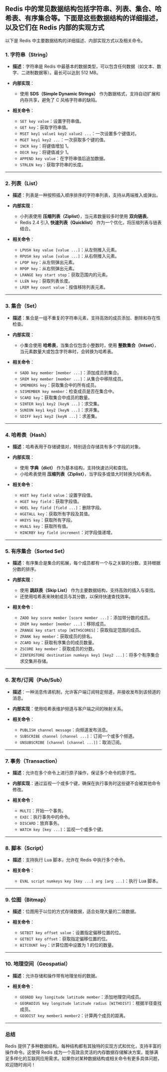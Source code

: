 ## Redis 中的常见数据结构包括字符串、列表、集合、哈希表、有序集合等。下面是这些数据结构的详细描述，以及它们在 Redis 内部的实现方式


以下是 Redis 中主要数据结构的详细描述、内部实现方式以及相关命令。

### 1. 字符串（String）

- **描述**：字符串是 Redis 中最基本的数据类型，可以包含任何数据（如文本、数字、二进制数据等）。最长可以达到 512 MB。

- **内部实现**：
    - 使用 **SDS（Simple Dynamic Strings）** 作为数据格式，支持自动扩展和内存共享，避免了 C 风格字符串的缺陷。

- **相关命令**：
    - `SET key value`：设置字符串值。
    - `GET key`：获取字符串值。
    - `MSET key1 value1 key2 value2 ...`：一次设置多个键值对。
    - `MGET key1 key2 ...`：一次获取多个键的值。
    - `INCR key`：将键值增加 1。
    - `DECR key`：将键值减少 1。
    - `APPEND key value`：在字符串值后追加数据。
    - `STRLEN key`：获取字符串的长度。

---

### 2. 列表（List）

- **描述**：列表是一种按照插入顺序排序的字符串列表，支持从两端推入或弹出。

- **内部实现**：
    - 小列表使用 **压缩列表（Ziplist）**，当元素数量较多时使用 **双向链表**。
    - Redis 2.4 引入 **快速列表（Quicklist）** 作为一个优化，将压缩列表与链表结合。

- **相关命令**：
    - `LPUSH key value [value ...]`：从左侧推入元素。
    - `RPUSH key value [value ...]`：从右侧推入元素。
    - `LPOP key`：从左侧弹出元素。
    - `RPOP key`：从右侧弹出元素。
    - `LRANGE key start stop`：获取范围内的元素。
    - `LLEN key`：获取列表长度。
    - `LREM key count value`：按值移除列表元素。

---

### 3. 集合（Set）

- **描述**：集合是一组不重复的字符串元素，支持高效的成员添加、删除和存在性检查。

- **内部实现**：
    - 小集合使用 **哈希表**，当集合仅包含小整数时，使用 **整数集合（Intset）**，当元素数量大或包含字符串时，会转换为哈希表。

- **相关命令**：
    - `SADD key member [member ...]`：添加成员到集合。
    - `SREM key member [member ...]`：从集合中移除成员。
    - `SMEMBERS key`：获取集合中的所有成员。
    - `SISMEMBER key member`：检查成员是否在集合中。
    - `SCARD key`：获取集合中成员的数量。
    - `SINTER key1 key2 [keyN ...]`：求交集。
    - `SUNION key1 key2 [keyN ...]`：求并集。
    - `SDIFF key1 key2 [keyN ...]`：求差集。

---

### 4. 哈希表（Hash）

- **描述**：哈希表用于存储键值对，特别适合存储具有多个字段的对象。

- **内部实现**：
    - 使用 **字典（dict）** 作为基本结构，支持快速访问和查找。
    - 小哈希表使用 **压缩列表（Ziplist）**，当字段多或值大时转换为哈希表。

- **相关命令**：
    - `HSET key field value`：设置字段值。
    - `HGET key field`：获取字段值。
    - `HDEL key field [field ...]`：删除字段。
    - `HGETALL key`：获取所有字段及其值。
    - `HKEYS key`：获取所有字段。
    - `HVALS key`：获取所有值。
    - `HINCRBY key field increment`：对字段值递增。

---

### 5. 有序集合（Sorted Set）

- **描述**：有序集合是集合的拓展，每个成员都有一个与之关联的分数，支持根据分数的排序。

- **内部实现**：
    - 使用 **跳跃表（Skip List）** 作为主要数据结构，支持高效的插入与查找。
    - 还使用哈希表来映射成员与其分数，以保持快速查找效率。

- **相关命令**：
    - `ZADD key score member [score member ...]`：添加带分数的成员。
    - `ZREM key member [member ...]`：移除成员。
    - `ZRANGE key start stop [WITHSCORES]`：获取指定范围的成员。
    - `ZRANK key member`：获取成员的排名。
    - `ZCARD key`：获取有序集合的成员数量。
    - `ZSCORE key member`：获取成员的分数。
    - `ZINTERSTORE destination numkeys key1 [key2 ...]`：将多个有序集合求交集并存储。

---

### 6. 发布/订阅（Pub/Sub）

- **描述**：一种消息传递机制，允许客户端订阅特定频道，并接收发布到该频道的消息。

- **内部实现**：使用哈希表维护频道与客户端之间的映射关系。

- **相关命令**：
    - `PUBLISH channel message`：向频道发布消息。
    - `SUBSCRIBE channel [channel ...]`：订阅一个或多个频道。
    - `UNSUBSCRIBE [channel [channel ...]]`：取消订阅。

---

### 7. 事务（Transaction）

- **描述**：允许在多个命令上进行原子操作，保证多个命令的原子性。

- **内部实现**：通过监视一个或多个键，确保在执行事务时这些键不会被其他命令修改。

- **相关命令**：
    - `MULTI`：开始一个事务。
    - `EXEC`：执行事务中的命令。
    - `DISCARD`：放弃事务。
    - `WATCH key [key ...]`：监视一个或多个键。

---

### 8. 脚本（Script）

- **描述**：支持执行 Lua 脚本，允许在 Redis 中执行多个命令。

- **相关命令**：
    - `EVAL script numkeys key [key ...] arg [arg ...]`：执行 Lua 脚本。

---

### 9. 位图（Bitmap）

- **描述**：位图用于以位的方式存储数据，适合处理大量的二值数据。

- **相关命令**：
    - `SETBIT key offset value`：设置指定偏移位置的位。
    - `GETBIT key offset`：获取指定偏移位置的位。
    - `BITCOUNT key`：计算位图中设置为 1 的位的数量。

---

### 10. 地理空间（Geospatial）

- **描述**：允许存储和操作带有地理坐标的数据。

- **相关命令**：
    - `GEOADD key longitude latitude member`：添加地理空间成员。
    - `GEORADIUS key longitude latitude radius [WITHDIST]`：根据半径查找成员。
    - `GEODIST key member1 member2`：计算两个成员的距离。

---

### 总结

Redis 提供了多种数据结构，每种结构都有其独特的实现方式和优化，支持丰富的操作命令。这使得 Redis 成为一个高效且灵活的内存数据存储解决方案，能够满足多样化的互联网应用需求。如果你对某种数据结构或相关命令有更多具体问题，欢迎随时询问！